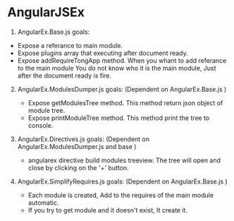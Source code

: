 AngularJSEx
===========

1. AngularEx.Base.js goals: 
  - Expose a referance to main module. 
  - Expose plugins array that executing after document ready.
  - Expose addRequireTongApp method. When you whant to add referance to the main module 
    You do not know who it is the main module, Just after the document ready is fire.

2. AngularEx.ModulesDumper.js goals: (Dependent on AngularEx.Base.js )
   - Expose getModulesTree method. This method return json object of module tree.
   - Expose printModuleTree method. This method print the tree to console.

3. AngularEx.Directives.js goals: (Dependent on AngularEx.ModulesDumper.js and base )
   - angularex directive build modules treeview. The tree will open and close by clicking on the '+' button.

4. AngularEx.SimplifyRequires.js goals: (Dependent on AngularEx.Base.js )
   - Each module is created, Add to the requires of the main module automatic.
   - If you try to get module and it doesn't exist, It create it.
